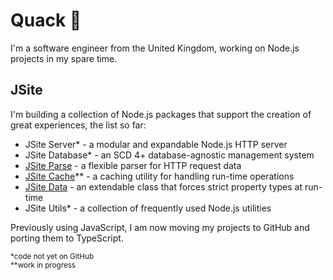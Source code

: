 # Quack 🦆

I'm a software engineer from the United Kingdom, working on Node.js projects in my spare time.

## JSite

I'm building a collection of Node.js packages that support the creation of great experiences, the list so far:

- JSite Server* - a modular and expandable Node.js HTTP server  
- JSite Database* - an SCD 4+ database-agnostic management system  
- [JSite Parse](https://github.com/lukesrw/jsite-parse) - a flexible parser for HTTP request data  
- [JSite Cache](https://github.com/lukesrw/jsite-cache)** - a caching utility for handling run-time operations
- [JSite Data](https://github.com/lukesrw/jsite-data) - an extendable class that forces strict property types at run-time
- JSite Utils* - a collection of frequently used Node.js utilities

Previously using JavaScript, I am now moving my projects to GitHub and porting them to TypeScript.

<sup>*code not yet on GitHub</sup>  
<sup>**work in progress</sup>
